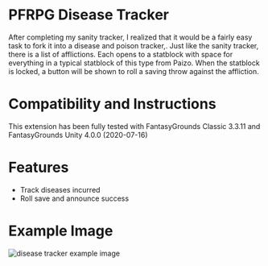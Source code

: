 # PFRPG Disease Tracker
After completing my sanity tracker, I realized that it would be a fairly easy task to fork it into a disease and poison tracker,.
Just like the sanity tracker, there is a list of afflictions. Each opens to a statblock with space for everything in a typical statblock of this type from Paizo.
When the statblock is locked, a button will be shown to roll a saving throw against the affliction.

# Compatibility and Instructions
This extension has been fully tested with FantasyGrounds Classic 3.3.11 and FantasyGrounds Unity 4.0.0 (2020-07-16)

# Features
* Track diseases incurred
* Roll save and announce success

# Example Image
<img src="https://i.imgur.com/wXv9pEF.jpg" alt="disease tracker example image"/>
